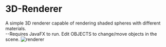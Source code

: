 # 3D-Renderer
A simple 3D renderer capable of rendering shaded spheres with different materials. <br/>
--Requires JavaFX to run. Edit OBJECTS to change/move objects in the scene.
![renderer](https://github.com/TristanPeloquin/3D-Renderer/assets/98565896/85d84c2a-ec2e-4346-98d4-4030d3f018b4)
